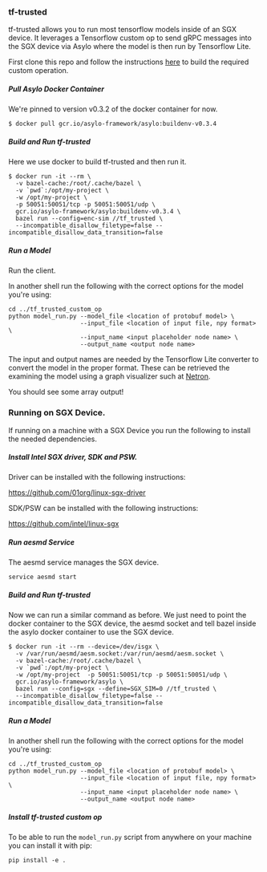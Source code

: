### tf-trusted

tf-trusted allows you to run most tensorflow models inside of an SGX device. It leverages a Tensorflow custom op to send gRPC messages into the SGX device via Asylo where the model is then run by Tensorflow Lite.

First clone this repo and follow the instructions [here](tf_trusted_custom_op/README.md) to build the required custom operation.

##### Pull Asylo Docker Container

We're pinned to version v0.3.2 of the docker container for now.

```
$ docker pull gcr.io/asylo-framework/asylo:buildenv-v0.3.4
```

##### Build and Run tf-trusted

Here we use docker to build tf-trusted and then run it.

```
$ docker run -it --rm \
  -v bazel-cache:/root/.cache/bazel \
  -v `pwd`:/opt/my-project \
  -w /opt/my-project \
  -p 50051:50051/tcp -p 50051:50051/udp \
  gcr.io/asylo-framework/asylo:buildenv-v0.3.4 \
  bazel run --config=enc-sim //tf_trusted \
  --incompatible_disallow_filetype=false --incompatible_disallow_data_transition=false
```

##### Run a Model

Run the client.

In another shell run the following with the correct options for the model you're using:

```
cd ../tf_trusted_custom_op
python model_run.py --model_file <location of protobuf model> \
                    --input_file <location of input file, npy format> \
                    --input_name <input placeholder node name> \
                    --output_name <output node name>
```

The input and output names are needed by the Tensorflow Lite converter to convert the model in the proper format. These can be retrieved the examining the model using a graph visualizer such at [Netron](https://github.com/lutzroeder/netron).

You should see some array output!

### Running on SGX Device.

If running on a machine with a SGX Device you run the following to install the needed dependencies.

##### Install Intel SGX driver, SDK and PSW.

Driver can be installed with the following instructions:

https://github.com/01org/linux-sgx-driver

SDK/PSW can be installed with the following instructions:

https://github.com/intel/linux-sgx

##### Run aesmd Service

The aesmd service manages the SGX device.

```
service aesmd start
```

##### Build and Run tf-trusted

Now we can run a similar command as before. We just need to point the docker container to the SGX device, the aesmd socket and tell bazel inside the asylo docker container to use the SGX device.

```
$ docker run -it --rm --device=/dev/isgx \
  -v /var/run/aesmd/aesm.socket:/var/run/aesmd/aesm.socket \
  -v bazel-cache:/root/.cache/bazel \
  -v `pwd`:/opt/my-project \
  -w /opt/my-project  -p 50051:50051/tcp -p 50051:50051/udp \
  gcr.io/asylo-framework/asylo \
  bazel run --config=sgx --define=SGX_SIM=0 //tf_trusted \
  --incompatible_disallow_filetype=false --incompatible_disallow_data_transition=false
```

##### Run a Model

In another shell run the following with the correct options for the model you're using:

```
cd ../tf_trusted_custom_op
python model_run.py --model_file <location of protobuf model> \
                    --input_file <location of input file, npy format> \
                    --input_name <input placeholder node name> \
                    --output_name <output node name>
```


##### Install tf-trusted custom op

To be able to run the `model_run.py` script from anywhere on your machine you can install it with pip:

```
pip install -e .
```
